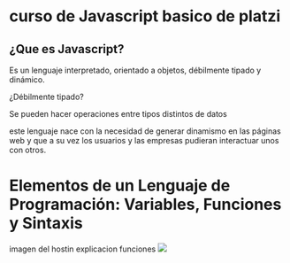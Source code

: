 # curso de Javascript basico de platzi
## ¿Que es Javascript?
Es un lenguaje interpretado, orientado a objetos, débilmente tipado y dinámico.

¿Débilmente tipado?

Se pueden hacer operaciones entre tipos distintos de datos

este lenguaje nace con la necesidad de generar dinamismo en las páginas web y que a su vez los usuarios y las empresas pudieran interactuar unos con otros.

# Elementos de un Lenguaje de Programación: Variables, Funciones y Sintaxis

imagen del hostin explicacion  funciones 
<img src="https://static.platzi.com/media/user_upload/Captura2-ab004c41-0f20-4404-b04f-75b9e3e474ac.jpg">